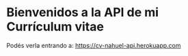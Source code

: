 # Bienvenidos a la API de mi Currículum vitae

Podés verla entrando a: https://cv-nahuel-api.herokuapp.com
